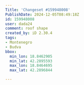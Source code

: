 ```yaml
---
Title: 'Changeset #159948008'
PublishDate: 2024-12-05T08:49:18Z
id: 159948008
user: dada24
comment: roof shape
created_by: iD 2.30.4
tags:
- Montenegro
- Budva
bbox:
  min_lon: 18.8462905
  min_lat: 42.2895593
  max_lon: 18.8464695
  max_lat: 42.2896844

---
```

